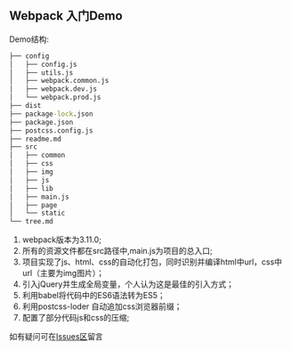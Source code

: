 ## Webpack 入门Demo

Demo结构:

```cmd
├── config
│   ├── config.js
│   ├── utils.js
│   ├── webpack.common.js
│   ├── webpack.dev.js
│   └── webpack.prod.js
├── dist
├── package-lock.json
├── package.json
├── postcss.config.js
├── readme.md
├── src
│   ├── common
│   ├── css
│   ├── img
│   ├── js
│   ├── lib
│   ├── main.js
│   ├── page
│   └── static
└── tree.md
```

1. webpack版本为3.11.0;
2. 所有的资源文件都在src路径中,main.js为项目的总入口;
3. 项目实现了js、html、css的自动化打包，同时识别并编译html中url，css中url（主要为img图片）；
4. 引入jQuery并生成全局变量，个人认为这是最佳的引入方式；
5. 利用babel将代码中的ES6语法转为ES5；
6. 利用postcss-loder 自动追加css浏览器前缀；
7. 配置了部分代码js和css的压缩;

如有疑问可在[Issues区](https://github.com/yifoo/webpack-demo/issues)留言
